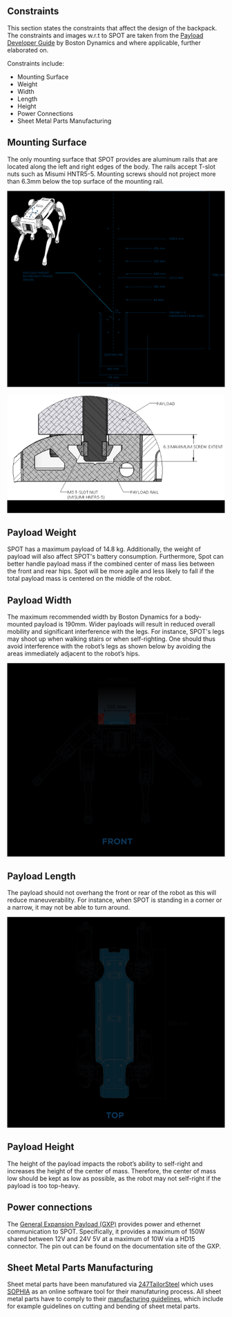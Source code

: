 ## Constraints

This section states the constraints that affect the design of the backpack. The constraints and images w.r.t to SPOT are taken from the [Payload Developer Guide](https://dev.bostondynamics.com/docs/payload/payload_configuration_requirements.html) by Boston Dynamics and where applicable, further elaborated on.

Constraints include: 
- Mounting Surface
- Weight
- Width
- Length
- Height
- Power Connections
- Sheet Metal Parts Manufacturing

## Mounting Surface
The only mounting surface that SPOT provides are aluminum rails that are located along the left and right edges of the body. The rails accept T-slot nuts such as Misumi HNTR5-5. Mounting screws should not project more than 6.3mm below the top surface of the mounting rail.

![Payload width constraint.](/Images/Constraints/mounting_2.png "Aluminum rails for mounting.") 

![Mounting rail keying pin specifications.](/Images/Constraints/mounting_1.png "Mounting rail keying pin specifications in mm") 

## Payload Weight

SPOT has a maximum payload of 14.8 kg. Additionally, the weight of payload will also affect SPOT's battery consumption.
Furthermore, Spot can better handle payload mass if the combined center of mass lies between the front and rear hips. Spot will be more agile and less likely to fall if the total payload mass is centered on the middle of the robot.

## Payload Width
 
The maximum recommended width by Boston Dynamics for a body-mounted payload is 190mm. Wider payloads will result in reduced overall mobility and significant interference with the legs. 
For instance, SPOT's legs may shoot up when walking stairs or when self-righting.
One should thus avoid interference with the robot’s legs as shown below by avoiding the areas immediately adjacent to the robot’s hips.

![Payload width constraint.](/Images/Constraints/payload_width.png "Payload width constraint") 

## Payload Length
The payload should not overhang the front or rear of the robot as this will reduce maneuverability. For instance, when SPOT is standing in a corner or a narrow, it may not be able to turn around.

![Payload length constraint.](/Images/Constraints/payload_length.png "Payload length constraint") 

## Payload Height

The height of the payload impacts the robot’s ability to self-right and increases the height of the center of mass. Therefore, the center of mass low should be kept as low as possible, as the robot may not self-right if the payload is too top-heavy.

## Power connections

The [General Expansion Payload (GXP)](https://support.bostondynamics.com/s/article/Spot-General-Expansion-Payload-GXP) provides power and ethernet communication to SPOT. 
Specifically, it provides a maximum of 150W shared between 12V and 24V 5V at a maximum of 10W via a HD15 connector. The pin out can be found on the documentation site of the GXP.

## Sheet Metal Parts Manufacturing

Sheet metal parts have been manufatured via [247TailorSteel](https://www.247tailorsteel.com/en) which uses [SOPHIA](https://www.247tailorsteel.com/nl/sophia) as an online software tool for their manufaturing process. All sheet metal parts have to comply to their [manufacturing guidelines](https://www.247tailorsteel.com/en/service/submission-rules-and-guidelines), which include for example guidelines on cutting and bending of sheet metal parts.




